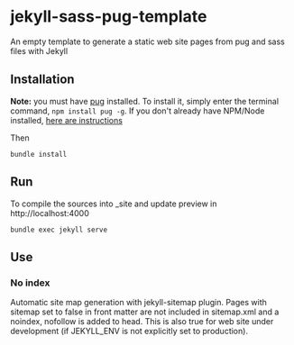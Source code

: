 # jekyll-sass-pug-template
An empty template to generate a static web site pages from pug and sass files with Jekyll

## Installation

**Note:** you must have [pug](https://www.npmjs.com/package/pug) installed. To install it, simply enter the terminal command, `npm install pug -g`. If you don't already have NPM/Node installed, [here are instructions](https://www.npmjs.com/get-npm)

Then 

```bundle install```

## Run

To compile the sources into _site and update preview in http://localhost:4000

```bundle exec jekyll serve```

## Use

### No index 
Automatic site map generation with jekyll-sitemap plugin.
Pages with sitemap set to false in front matter are not included in sitemap.xml and a noindex, nofollow is added to head. This is also true for web site under development (if JEKYLL_ENV is not explicitly set to production).

